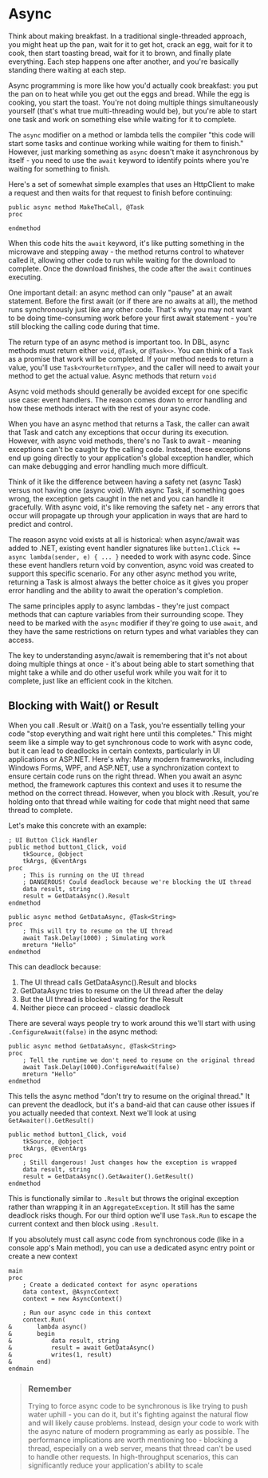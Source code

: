 # Async
Think about making breakfast. In a traditional single-threaded approach, you might heat up the pan, wait for it to get hot, crack an egg, wait for it to cook, then start toasting bread, wait for it to brown, and finally plate everything. Each step happens one after another, and you're basically standing there waiting at each step.

Async programming is more like how you'd actually cook breakfast: you put the pan on to heat while you get out the eggs and bread. While the egg is cooking, you start the toast. You're not doing multiple things simultaneously yourself (that's what true multi-threading would be), but you're able to start one task and work on something else while waiting for it to complete.

The `async` modifier on a method or lambda tells the compiler "this code will start some tasks and continue working while waiting for them to finish." However, just marking something as `async` doesn't make it asynchronous by itself - you need to use the `await` keyword to identify points where you're waiting for something to finish.

Here's a set of somewhat simple examples that uses an HttpClient to make a request and then waits for that request to finish before continuing:
```dbl
public async method MakeTheCall, @Task
proc
    
endmethod
```

When this code hits the `await` keyword, it's like putting something in the microwave and stepping away - the method returns control to whatever called it, allowing other code to run while waiting for the download to complete. Once the download finishes, the code after the `await` continues executing.

One important detail: an async method can only "pause" at an await statement. Before the first await (or if there are no awaits at all), the method runs synchronously just like any other code. That's why you may not want to be doing time-consuming work before your first await statement - you're still blocking the calling code during that time.

The return type of an async method is important too. In DBL, async methods must return either `void`, `@Task`, or `@Task<>`. You can think of a `Task` as a promise that work will be completed. If your method needs to return a value, you'll use `Task<YourReturnType>`, and the caller will need to await your method to get the actual value. Async methods that return `void` 

Async void methods should generally be avoided except for one specific use case: event handlers. The reason comes down to error handling and how these methods interact with the rest of your async code.

When you have an async method that returns a Task, the caller can await that Task and catch any exceptions that occur during its execution. However, with async void methods, there's no Task to await - meaning exceptions can't be caught by the calling code. Instead, these exceptions end up going directly to your application's global exception handler, which can make debugging and error handling much more difficult.

Think of it like the difference between having a safety net (async Task) versus not having one (async void). With async Task, if something goes wrong, the exception gets caught in the net and you can handle it gracefully. With async void, it's like removing the safety net - any errors that occur will propagate up through your application in ways that are hard to predict and control.

The reason async void exists at all is historical: when async/await was added to .NET, existing event handler signatures like `button1.Click += async lambda(sender, e) { ... }` needed to work with async code. Since these event handlers return void by convention, async void was created to support this specific scenario. For any other async method you write, returning a Task is almost always the better choice as it gives you proper error handling and the ability to await the operation's completion.

The same principles apply to async lambdas - they're just compact methods that can capture variables from their surrounding scope. They need to be marked with the `async` modifier if they're going to use `await`, and they have the same restrictions on return types and what variables they can access.

The key to understanding async/await is remembering that it's not about doing multiple things at once - it's about being able to start something that might take a while and do other useful work while you wait for it to complete, just like an efficient cook in the kitchen.

## Blocking with Wait() or Result
When you call .Result or .Wait() on a Task, you're essentially telling your code "stop everything and wait right here until this completes." This might seem like a simple way to get synchronous code to work with async code, but it can lead to deadlocks in certain contexts, particularly in UI applications or ASP.NET.
Here's why: Many modern frameworks, including Windows Forms, WPF, and ASP.NET, use a synchronization context to ensure certain code runs on the right thread. When you await an async method, the framework captures this context and uses it to resume the method on the correct thread. However, when you block with .Result, you're holding onto that thread while waiting for code that might need that same thread to complete.

Let's make this concrete with an example:
```dbl
; UI Button Click Handler
public method button1_Click, void
    tkSource, @object 
    tkArgs, @EventArgs 
proc
    ; This is running on the UI thread
    ; DANGEROUS! Could deadlock because we're blocking the UI thread
    data result, string
    result = GetDataAsync().Result
endmethod

public async method GetDataAsync, @Task<String>
proc
    ; This will try to resume on the UI thread
    await Task.Delay(1000) ; Simulating work
    mreturn "Hello"
endmethod
```

This can deadlock because:

1. The UI thread calls GetDataAsync().Result and blocks
1. GetDataAsync tries to resume on the UI thread after the delay
1. But the UI thread is blocked waiting for the Result
1. Neither piece can proceed - classic deadlock

There are several ways people try to work around this we'll start with using `.ConfigureAwait(false)` in the async method:

```dbl
public async method GetDataAsync, @Task<String>
proc
    ; Tell the runtime we don't need to resume on the original thread
    await Task.Delay(1000).ConfigureAwait(false)
    mreturn "Hello"
endmethod
```

This tells the async method "don't try to resume on the original thread." It can prevent the deadlock, but it's a band-aid that can cause other issues if you actually needed that context. Next we'll look at using `GetAwaiter().GetResult()`

```dbl
public method button1_Click, void
    tkSource, @object 
    tkArgs, @EventArgs 
proc
    ; Still dangerous! Just changes how the exception is wrapped
    data result, string
    result = GetDataAsync().GetAwaiter().GetResult()
endmethod
```

This is functionally similar to `.Result` but throws the original exception rather than wrapping it in an `AggregateException`. It still has the same deadlock risks though. For our third option we'll use `Task.Run` to escape the current context and then block using `.Result`.

If you absolutely must call async code from synchronous code (like in a console app's Main method), you can use a dedicated async entry point or create a new context

```dbl
main
proc
    ; Create a dedicated context for async operations
    data context, @AsyncContext
    context = new AsyncContext()
    
    ; Run our async code in this context
    context.Run(
&       lambda async()
&       begin
&           data result, string
&           result = await GetDataAsync()
&           writes(1, result)
&       end)
endmain
```

> ### Remember
> Trying to force async code to be synchronous is like trying to push water uphill - you can do it, but it's fighting against the natural flow and will likely cause problems. Instead, design your code to work with the async nature of modern programming as early as possible.
> The performance implications are worth mentioning too - blocking a thread, especially on a web server, means that thread can't be used to handle other requests. In high-throughput scenarios, this can significantly reduce your application's ability to scale